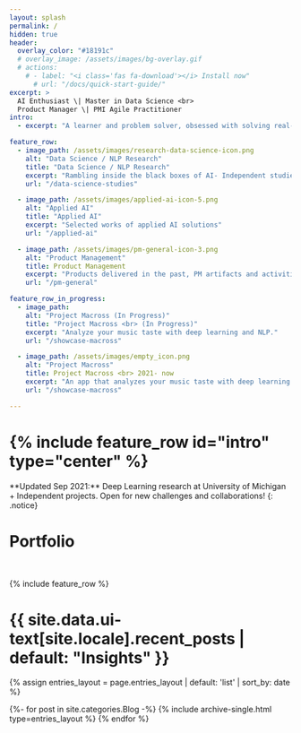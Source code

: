 ```yaml
---
layout: splash
permalink: /
hidden: true
header:
  overlay_color: "#18191c"
  # overlay_image: /assets/images/bg-overlay.gif
  # actions:
    # - label: "<i class='fas fa-download'></i> Install now"
      # url: "/docs/quick-start-guide/"
excerpt: >
  AI Enthusiast \| Master in Data Science <br>
  Product Manager \| PMI Agile Practitioner
intro: 
  - excerpt: "A learner and problem solver, obsessed with solving real-world problems.<br> <br>[About Me](/bio){: .btn .btn--primary}"

feature_row:
  - image_path: /assets/images/research-data-science-icon.png
    alt: "Data Science / NLP Research"
    title: "Data Science / NLP Research"
    excerpt: "Rambling inside the black boxes of AI- Independent studies and research in data science, with a focus in text data domain"
    url: "/data-science-studies"

  - image_path: /assets/images/applied-ai-icon-5.png
    alt: "Applied AI"
    title: "Applied AI"
    excerpt: "Selected works of applied AI solutions"
    url: "/applied-ai"

  - image_path: /assets/images/pm-general-icon-3.png
    alt: "Product Management"
    title: Product Management
    excerpt: "Products delivered in the past, PM artifacts and activities highlights"
    url: "/pm-general"

feature_row_in_progress:
  - image_path: 
    alt: "Project Macross (In Progress)"
    title: "Project Macross <br> (In Progress)"
    excerpt: "Analyze your music taste with deep learning and NLP."
    url: "/showcase-macross"

  - image_path: /assets/images/empty_icon.png
    alt: "Project Macross"
    title: Project Macross <br> 2021- now
    excerpt: "An app that analyzes your music taste with deep learning and NLP technologies."
    url: "/showcase-macross"

---
```

<h1>{% include feature_row id="intro" type="center" %}</h1>
**Updated Sep 2021:** Deep Learning research at University of Michigan + Independent projects. Open for new challenges and collaborations!
{: .notice}

<h1 class="archive__item-title">Portfolio</h1><br>

{% include feature_row %}

<h1 class="archive__item-title">{{ site.data.ui-text[site.locale].recent_posts | default: "Insights" }}</h1>

{% assign entries_layout = page.entries_layout | default: 'list' |  sort_by: date %}
<div class="entries-{{ entries_layout }}">
  {%- for post in site.categories.Blog -%}
    {% include archive-single.html type=entries_layout %}
  {% endfor %}
</div>